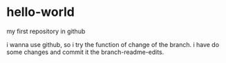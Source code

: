 # hello-world
my first repository in github

i wanna use github, so i try the function of  change of the branch. i have do some changes and commit it the branch-readme-edits.
